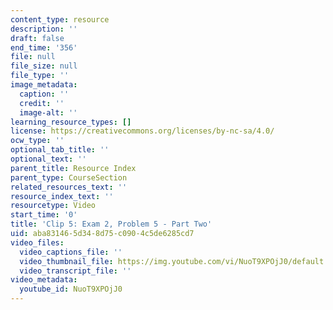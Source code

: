 ```yaml
---
content_type: resource
description: ''
draft: false
end_time: '356'
file: null
file_size: null
file_type: ''
image_metadata:
  caption: ''
  credit: ''
  image-alt: ''
learning_resource_types: []
license: https://creativecommons.org/licenses/by-nc-sa/4.0/
ocw_type: ''
optional_tab_title: ''
optional_text: ''
parent_title: Resource Index
parent_type: CourseSection
related_resources_text: ''
resource_index_text: ''
resourcetype: Video
start_time: '0'
title: 'Clip 5: Exam 2, Problem 5 - Part Two'
uid: aba83146-5d34-8d75-c090-4c5de6285cd7
video_files:
  video_captions_file: ''
  video_thumbnail_file: https://img.youtube.com/vi/NuoT9XPOjJ0/default.jpg
  video_transcript_file: ''
video_metadata:
  youtube_id: NuoT9XPOjJ0
---
```

